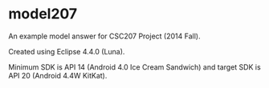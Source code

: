 model207
========

An example model answer for CSC207 Project (2014 Fall).

Created using Eclipse 4.4.0 (Luna). 

Minimum SDK is API 14 (Android 4.0 Ice Cream Sandwich) and target SDK is API 20 (Android 4.4W KitKat).
